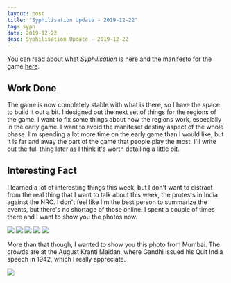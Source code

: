 ```yaml
---
layout: post
title: "Syphilisation Update - 2019-12-22"
tag: syph
date: 2019-12-22
desc: Syphilisation Update - 2019-12-22
---
```



You can read about what *Syphilisation* is [here](/blog/syph/announce) and the manifesto for the game [here](/blog/syph/newManifesto).

## Work Done

The game is now completely stable with what is there, so I have the space to build it out a bit. I designed out the next set of things for the regions of the game. I want to fix some things about how the regions work, especially in the early game. I want to avoid the manifeset destiny aspect of the whole phase. I'm spending a lot more time on the early game than I would like, but it is far and away the part of the game that people play the most. I'll write out the full thing later as I think it's worth detailing a little bit.

## Interesting Fact

I learned a lot of interesting things this week, but I don't want to distract from the real thing that I want to talk about this week, the protests in India against the NRC. I don't feel like I'm the best person to summarize the events, but there's no shortage of those online. I spent a couple of times there and I want to show you the photos now.

<img src="/blogImages/protest1.jpg" />
<img src="/blogImages/protest2.jpg" />
<img src="/blogImages/protest3.jpg" />
<img src="/blogImages/protest4.jpeg" />
<img src="/blogImages/protest5.jpeg" />

More than that though, I wanted to show you this photo from Mumbai. The crowds are at the August Kranti Maidan, where Gandhi issued his Quit India speech in 1942, which I really appreciate.

<img src="/blogImages/mumbaiProtest.jpg" />

